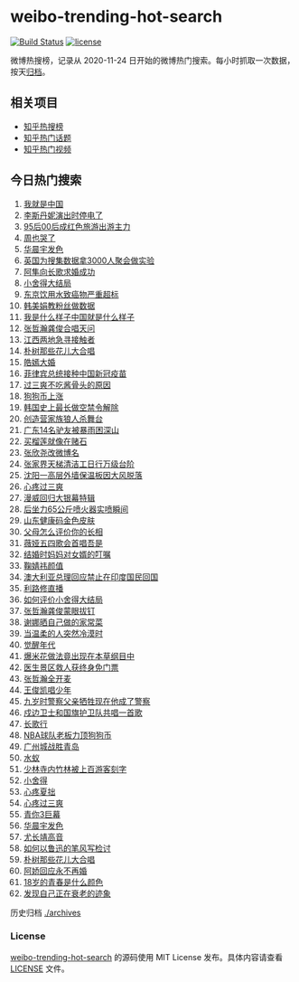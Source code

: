 # weibo-trending-hot-search

[![Build Status](https://github.com/justjavac/weibo-trending-hot-search/workflows/ci/badge.svg?branch=master)](https://github.com/justjavac/weibo-trending-hot-search/actions)
[![license](https://img.shields.io/github/license/justjavac/weibo-trending-hot-search)](https://github.com/justjavac/weibo-trending-hot-search/blob/master/LICENSE)

微博热搜榜，记录从 2020-11-24 日开始的微博热门搜索。每小时抓取一次数据，按天[归档](./archives)。

## 相关项目

- [知乎热搜榜](https://github.com/justjavac/zhihu-trending-top-search)
- [知乎热门话题](https://github.com/justjavac/zhihu-trending-hot-questions)
- [知乎热门视频](https://github.com/justjavac/zhihu-trending-hot-video)

## 今日热门搜索

<!-- BEGIN -->
<!-- 最后更新时间 Tue May 04 2021 06:19:25 GMT+0800 (China Standard Time) -->

1. [我就是中国](https://s.weibo.com//weibo?q=%23%E6%88%91%E5%B0%B1%E6%98%AF%E4%B8%AD%E5%9B%BD%23&Refer=new_time)
2. [李斯丹妮演出时停电了](https://s.weibo.com//weibo?q=%23%E6%9D%8E%E6%96%AF%E4%B8%B9%E5%A6%AE%E6%BC%94%E5%87%BA%E6%97%B6%E5%81%9C%E7%94%B5%E4%BA%86%23&Refer=top)
3. [95后00后成红色旅游出游主力](https://s.weibo.com//weibo?q=%2395%E5%90%8E00%E5%90%8E%E6%88%90%E7%BA%A2%E8%89%B2%E6%97%85%E6%B8%B8%E5%87%BA%E6%B8%B8%E4%B8%BB%E5%8A%9B%23&Refer=top)
4. [周也哭了](https://s.weibo.com//weibo?q=%23%E5%91%A8%E4%B9%9F%E5%93%AD%E4%BA%86%23&Refer=top)
5. [华晨宇发色](https://s.weibo.com//weibo?q=%23%E5%8D%8E%E6%99%A8%E5%AE%87%E5%8F%91%E8%89%B2%23&Refer=top)
6. [英国为搜集数据拿3000人聚会做实验](https://s.weibo.com//weibo?q=%E8%8B%B1%E5%9B%BD%E4%B8%BA%E6%90%9C%E9%9B%86%E6%95%B0%E6%8D%AE%E6%8B%BF3000%E4%BA%BA%E8%81%9A%E4%BC%9A%E5%81%9A%E5%AE%9E%E9%AA%8C&Refer=top)
7. [阿隼向长歌求婚成功](https://s.weibo.com//weibo?q=%23%E9%98%BF%E9%9A%BC%E5%90%91%E9%95%BF%E6%AD%8C%E6%B1%82%E5%A9%9A%E6%88%90%E5%8A%9F%23&Refer=top)
8. [小舍得大结局](https://s.weibo.com//weibo?q=%23%E5%B0%8F%E8%88%8D%E5%BE%97%E5%A4%A7%E7%BB%93%E5%B1%80%23&Refer=top)
9. [东京饮用水致癌物严重超标](https://s.weibo.com//weibo?q=%23%E4%B8%9C%E4%BA%AC%E9%A5%AE%E7%94%A8%E6%B0%B4%E8%87%B4%E7%99%8C%E7%89%A9%E4%B8%A5%E9%87%8D%E8%B6%85%E6%A0%87%23&Refer=top)
10. [韩美娟教粉丝做数据](https://s.weibo.com//weibo?q=%23%E9%9F%A9%E7%BE%8E%E5%A8%9F%E6%95%99%E7%B2%89%E4%B8%9D%E5%81%9A%E6%95%B0%E6%8D%AE%23&Refer=top)
11. [我是什么样子中国就是什么样子](https://s.weibo.com//weibo?q=%23%E6%88%91%E6%98%AF%E4%BB%80%E4%B9%88%E6%A0%B7%E5%AD%90%E4%B8%AD%E5%9B%BD%E5%B0%B1%E6%98%AF%E4%BB%80%E4%B9%88%E6%A0%B7%E5%AD%90%23&Refer=top)
12. [张哲瀚龚俊合唱天问](https://s.weibo.com//weibo?q=%23%E5%BC%A0%E5%93%B2%E7%80%9A%E9%BE%9A%E4%BF%8A%E5%90%88%E5%94%B1%E5%A4%A9%E9%97%AE%23&Refer=top)
13. [江西两地急寻接触者](https://s.weibo.com//weibo?q=%23%E6%B1%9F%E8%A5%BF%E4%B8%A4%E5%9C%B0%E6%80%A5%E5%AF%BB%E6%8E%A5%E8%A7%A6%E8%80%85%23&Refer=top)
14. [朴树那些花儿大合唱](https://s.weibo.com//weibo?q=%E6%9C%B4%E6%A0%91%E9%82%A3%E4%BA%9B%E8%8A%B1%E5%84%BF%E5%A4%A7%E5%90%88%E5%94%B1&Refer=top)
15. [皓嫣大婚](https://s.weibo.com//weibo?q=%23%E7%9A%93%E5%AB%A3%E5%A4%A7%E5%A9%9A%23&Refer=top)
16. [菲律宾总统接种中国新冠疫苗](https://s.weibo.com//weibo?q=%E8%8F%B2%E5%BE%8B%E5%AE%BE%E6%80%BB%E7%BB%9F%E6%8E%A5%E7%A7%8D%E4%B8%AD%E5%9B%BD%E6%96%B0%E5%86%A0%E7%96%AB%E8%8B%97&Refer=top)
17. [过三爽不吃酱骨头的原因](https://s.weibo.com//weibo?q=%E8%BF%87%E4%B8%89%E7%88%BD%E4%B8%8D%E5%90%83%E9%85%B1%E9%AA%A8%E5%A4%B4%E7%9A%84%E5%8E%9F%E5%9B%A0&Refer=top)
18. [狗狗币上涨](https://s.weibo.com//weibo?q=%E7%8B%97%E7%8B%97%E5%B8%81%E4%B8%8A%E6%B6%A8&Refer=top)
19. [韩国史上最长做空禁令解除](https://s.weibo.com//weibo?q=%23%E9%9F%A9%E5%9B%BD%E5%8F%B2%E4%B8%8A%E6%9C%80%E9%95%BF%E5%81%9A%E7%A9%BA%E7%A6%81%E4%BB%A4%E8%A7%A3%E9%99%A4%23&Refer=top)
20. [创造营家族狼人杀舞台](https://s.weibo.com//weibo?q=%E5%88%9B%E9%80%A0%E8%90%A5%E5%AE%B6%E6%97%8F%E7%8B%BC%E4%BA%BA%E6%9D%80%E8%88%9E%E5%8F%B0&Refer=top)
21. [广东14名驴友被暴雨困深山](https://s.weibo.com//weibo?q=%E5%B9%BF%E4%B8%9C14%E5%90%8D%E9%A9%B4%E5%8F%8B%E8%A2%AB%E6%9A%B4%E9%9B%A8%E5%9B%B0%E6%B7%B1%E5%B1%B1&Refer=top)
22. [买榴莲就像在赌石](https://s.weibo.com//weibo?q=%23%E4%B9%B0%E6%A6%B4%E8%8E%B2%E5%B0%B1%E5%83%8F%E5%9C%A8%E8%B5%8C%E7%9F%B3%23&Refer=top)
23. [张欣尧改微博名](https://s.weibo.com//weibo?q=%23%E5%BC%A0%E6%AC%A3%E5%B0%A7%E6%94%B9%E5%BE%AE%E5%8D%9A%E5%90%8D%23&Refer=top)
24. [张家界天梯清洁工日行万级台阶](https://s.weibo.com//weibo?q=%23%E5%BC%A0%E5%AE%B6%E7%95%8C%E5%A4%A9%E6%A2%AF%E6%B8%85%E6%B4%81%E5%B7%A5%E6%97%A5%E8%A1%8C%E4%B8%87%E7%BA%A7%E5%8F%B0%E9%98%B6%23&Refer=top)
25. [沈阳一高层外墙保温板因大风脱落](https://s.weibo.com//weibo?q=%E6%B2%88%E9%98%B3%E4%B8%80%E9%AB%98%E5%B1%82%E5%A4%96%E5%A2%99%E4%BF%9D%E6%B8%A9%E6%9D%BF%E5%9B%A0%E5%A4%A7%E9%A3%8E%E8%84%B1%E8%90%BD&Refer=top)
26. [心疼过三爽](https://s.weibo.com//weibo?q=%E5%BF%83%E7%96%BC%E8%BF%87%E4%B8%89%E7%88%BD&Refer=top)
27. [漫威回归大银幕特辑](https://s.weibo.com//weibo?q=%E6%BC%AB%E5%A8%81%E5%9B%9E%E5%BD%92%E5%A4%A7%E9%93%B6%E5%B9%95%E7%89%B9%E8%BE%91&Refer=top)
28. [后坐力65公斤喷火器实喷瞬间](https://s.weibo.com//weibo?q=%E5%90%8E%E5%9D%90%E5%8A%9B65%E5%85%AC%E6%96%A4%E5%96%B7%E7%81%AB%E5%99%A8%E5%AE%9E%E5%96%B7%E7%9E%AC%E9%97%B4&Refer=top)
29. [山东健康码金色皮肤](https://s.weibo.com//weibo?q=%23%E5%B1%B1%E4%B8%9C%E5%81%A5%E5%BA%B7%E7%A0%81%E9%87%91%E8%89%B2%E7%9A%AE%E8%82%A4%23&Refer=top)
30. [父母怎么评价你的长相](https://s.weibo.com//weibo?q=%23%E7%88%B6%E6%AF%8D%E6%80%8E%E4%B9%88%E8%AF%84%E4%BB%B7%E4%BD%A0%E7%9A%84%E9%95%BF%E7%9B%B8%23&Refer=top)
31. [薇娅五四歌会首唱吾是](https://s.weibo.com//weibo?q=%23%E8%96%87%E5%A8%85%E4%BA%94%E5%9B%9B%E6%AD%8C%E4%BC%9A%E9%A6%96%E5%94%B1%E5%90%BE%E6%98%AF%23&Refer=top)
32. [结婚时妈妈对女婿的叮嘱](https://s.weibo.com//weibo?q=%23%E7%BB%93%E5%A9%9A%E6%97%B6%E5%A6%88%E5%A6%88%E5%AF%B9%E5%A5%B3%E5%A9%BF%E7%9A%84%E5%8F%AE%E5%98%B1%23&Refer=top)
33. [鞠婧祎颜值](https://s.weibo.com//weibo?q=%23%E9%9E%A0%E5%A9%A7%E7%A5%8E%E9%A2%9C%E5%80%BC%23&Refer=top)
34. [澳大利亚总理回应禁止在印度国民回国](https://s.weibo.com//weibo?q=%E6%BE%B3%E5%A4%A7%E5%88%A9%E4%BA%9A%E6%80%BB%E7%90%86%E5%9B%9E%E5%BA%94%E7%A6%81%E6%AD%A2%E5%9C%A8%E5%8D%B0%E5%BA%A6%E5%9B%BD%E6%B0%91%E5%9B%9E%E5%9B%BD&Refer=top)
35. [利路修直播](https://s.weibo.com//weibo?q=%E5%88%A9%E8%B7%AF%E4%BF%AE%E7%9B%B4%E6%92%AD&Refer=top)
36. [如何评价小舍得大结局](https://s.weibo.com//weibo?q=%23%E5%A6%82%E4%BD%95%E8%AF%84%E4%BB%B7%E5%B0%8F%E8%88%8D%E5%BE%97%E5%A4%A7%E7%BB%93%E5%B1%80%23&Refer=top)
37. [张哲瀚龚俊蒙眼拔钉](https://s.weibo.com//weibo?q=%23%E5%BC%A0%E5%93%B2%E7%80%9A%E9%BE%9A%E4%BF%8A%E8%92%99%E7%9C%BC%E6%8B%94%E9%92%89%23&Refer=top)
38. [谢娜晒自己做的家常菜](https://s.weibo.com//weibo?q=%23%E8%B0%A2%E5%A8%9C%E6%99%92%E8%87%AA%E5%B7%B1%E5%81%9A%E7%9A%84%E5%AE%B6%E5%B8%B8%E8%8F%9C%23&Refer=top)
39. [当温柔的人突然冷漠时](https://s.weibo.com//weibo?q=%23%E5%BD%93%E6%B8%A9%E6%9F%94%E7%9A%84%E4%BA%BA%E7%AA%81%E7%84%B6%E5%86%B7%E6%BC%A0%E6%97%B6%23&Refer=top)
40. [觉醒年代](https://s.weibo.com//weibo?q=%E8%A7%89%E9%86%92%E5%B9%B4%E4%BB%A3&Refer=top)
41. [爆米花做法竟出现在本草纲目中](https://s.weibo.com//weibo?q=%23%E7%88%86%E7%B1%B3%E8%8A%B1%E5%81%9A%E6%B3%95%E7%AB%9F%E5%87%BA%E7%8E%B0%E5%9C%A8%E6%9C%AC%E8%8D%89%E7%BA%B2%E7%9B%AE%E4%B8%AD%23&Refer=top)
42. [医生景区救人获终身免门票](https://s.weibo.com//weibo?q=%E5%8C%BB%E7%94%9F%E6%99%AF%E5%8C%BA%E6%95%91%E4%BA%BA%E8%8E%B7%E7%BB%88%E8%BA%AB%E5%85%8D%E9%97%A8%E7%A5%A8&Refer=top)
43. [张哲瀚全开麦](https://s.weibo.com//weibo?q=%23%E5%BC%A0%E5%93%B2%E7%80%9A%E5%85%A8%E5%BC%80%E9%BA%A6%23&Refer=top)
44. [王俊凯唱少年](https://s.weibo.com//weibo?q=%23%E7%8E%8B%E4%BF%8A%E5%87%AF%E5%94%B1%E5%B0%91%E5%B9%B4%23&Refer=top)
45. [九岁时警察父亲牺牲现在他成了警察](https://s.weibo.com//weibo?q=%23%E4%B9%9D%E5%B2%81%E6%97%B6%E8%AD%A6%E5%AF%9F%E7%88%B6%E4%BA%B2%E7%89%BA%E7%89%B2%E7%8E%B0%E5%9C%A8%E4%BB%96%E6%88%90%E4%BA%86%E8%AD%A6%E5%AF%9F%23&Refer=top)
46. [戍边卫士和国旗护卫队共唱一首歌](https://s.weibo.com//weibo?q=%E6%88%8D%E8%BE%B9%E5%8D%AB%E5%A3%AB%E5%92%8C%E5%9B%BD%E6%97%97%E6%8A%A4%E5%8D%AB%E9%98%9F%E5%85%B1%E5%94%B1%E4%B8%80%E9%A6%96%E6%AD%8C&Refer=top)
47. [长歌行](https://s.weibo.com//weibo?q=%E9%95%BF%E6%AD%8C%E8%A1%8C&Refer=top)
48. [NBA球队老板力顶狗狗币](https://s.weibo.com//weibo?q=NBA%E7%90%83%E9%98%9F%E8%80%81%E6%9D%BF%E5%8A%9B%E9%A1%B6%E7%8B%97%E7%8B%97%E5%B8%81&Refer=top)
49. [广州城战胜青岛](https://s.weibo.com//weibo?q=%E5%B9%BF%E5%B7%9E%E5%9F%8E%E6%88%98%E8%83%9C%E9%9D%92%E5%B2%9B&Refer=top)
50. [水蚁](https://s.weibo.com//weibo?q=%E6%B0%B4%E8%9A%81&Refer=top)
51. [少林寺内竹林被上百游客刻字](https://s.weibo.com//weibo?q=%E5%B0%91%E6%9E%97%E5%AF%BA%E5%86%85%E7%AB%B9%E6%9E%97%E8%A2%AB%E4%B8%8A%E7%99%BE%E6%B8%B8%E5%AE%A2%E5%88%BB%E5%AD%97&Refer=top)
52. [小舍得](https://s.weibo.com//weibo?q=%E5%B0%8F%E8%88%8D%E5%BE%97&Refer=top)
53. [心疼夏拙](https://s.weibo.com//weibo?q=%23%E5%BF%83%E7%96%BC%E5%A4%8F%E6%8B%99%23&Refer=top)
54. [心疼过三爽](https://s.weibo.com//weibo?q=%23%E5%BF%83%E7%96%BC%E8%BF%87%E4%B8%89%E7%88%BD%23&Refer=top)
55. [青你3巨幕](https://s.weibo.com//weibo?q=%E9%9D%92%E4%BD%A03%E5%B7%A8%E5%B9%95&Refer=top)
56. [华晨宇发色](https://s.weibo.com//weibo?q=%E5%8D%8E%E6%99%A8%E5%AE%87%E5%8F%91%E8%89%B2&Refer=top)
57. [尤长靖高音](https://s.weibo.com//weibo?q=%23%E5%B0%A4%E9%95%BF%E9%9D%96%E9%AB%98%E9%9F%B3%23&Refer=top)
58. [如何以鲁迅的笔风写检讨](https://s.weibo.com//weibo?q=%23%E5%A6%82%E4%BD%95%E4%BB%A5%E9%B2%81%E8%BF%85%E7%9A%84%E7%AC%94%E9%A3%8E%E5%86%99%E6%A3%80%E8%AE%A8%23&Refer=top)
59. [朴树那些花儿大合唱](https://s.weibo.com//weibo?q=%23%E6%9C%B4%E6%A0%91%E9%82%A3%E4%BA%9B%E8%8A%B1%E5%84%BF%E5%A4%A7%E5%90%88%E5%94%B1%23&Refer=top)
60. [阿娇回应永不再婚](https://s.weibo.com//weibo?q=%23%E9%98%BF%E5%A8%87%E5%9B%9E%E5%BA%94%E6%B0%B8%E4%B8%8D%E5%86%8D%E5%A9%9A%23&Refer=top)
61. [18岁的青春是什么颜色](https://s.weibo.com//weibo?q=%2318%E5%B2%81%E7%9A%84%E9%9D%92%E6%98%A5%E6%98%AF%E4%BB%80%E4%B9%88%E9%A2%9C%E8%89%B2%23&Refer=top)
62. [发现自己正在衰老的迹象](https://s.weibo.com//weibo?q=%23%E5%8F%91%E7%8E%B0%E8%87%AA%E5%B7%B1%E6%AD%A3%E5%9C%A8%E8%A1%B0%E8%80%81%E7%9A%84%E8%BF%B9%E8%B1%A1%23&Refer=top)

<!-- END -->

历史归档 [./archives](./archives)

### License

[weibo-trending-hot-search](https://github.com/justjavac/weibo-trending-hot-search)
的源码使用 MIT License 发布。具体内容请查看 [LICENSE](./LICENSE) 文件。
